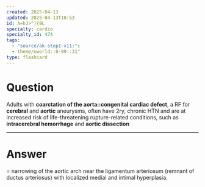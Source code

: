 ```yaml
---
created: 2025-04-13
updated: 2025-04-13T10:53
id: A=hJ>^]{9L
specialty: cardio
specialty_id: 474
tags:
  - "source/ak-step1-v11:": 
  - theme/uworld::0-99::31"
type: flashcard
---
```


# Question
Adults with **coarctation of the aorta::congenital cardiac defect**, a RF for **cerebral** and **aortic** aneurysms, often have 2ry, chronic HTN and are at increased risk of life-threatening rupture-related conditions, such as **intracerebral hemorrhage** and **aortic dissection**

---

# Answer
= narrowing of the aortic arch near the ligamentum arteriosum (remnant of ductus arteriosus) with localized medial and intimal hyperplasia.